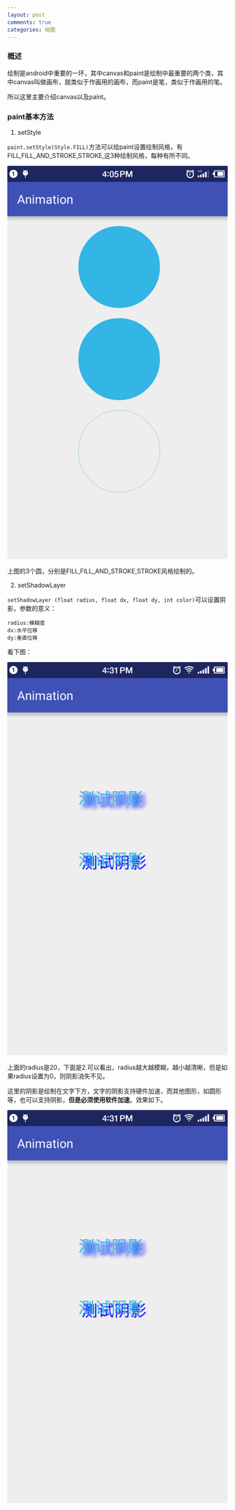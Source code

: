 ```yaml
---
layout: post
comments: true
categories: 绘图
---
```

### 概述
  绘制是android中重要的一环，其中canvas和paint是绘制中最重要的两个类，其中canvas叫做画布，就类似于作画用的画布，而paint是笔，类似于作画用的笔。

  所以这里主要介绍canvas以及paint。


### paint基本方法

  1. setStyle

  `paint.setStyle(Style.FILL)`方法可以给paint设置绘制风格，有FILL,FILL_AND_STROKE,STROKE,这3种绘制风格，每种有所不同。

  ![style](/icons/draw/basic_style.png)

  上图的3个圆，分别是FILL,FILL_AND_STROKE,STROKE风格绘制的。

  2. setShadowLayer 
  
  `setShadowLayer (float radius, float dx, float dy, int color)`可以设置阴影，参数的意义：

    radius:模糊度
	dx:水平位移
	dy:垂直位移

  看下图：

  ![style](/icons/draw/shadow.png)

  上面的radius是20，下面是2.可以看出，radius越大越模糊，越小越清晰，但是如果radius设置为0，则阴影消失不见。

  这里的阴影是绘制在文字下方，文字的阴影支持硬件加速，而其他图形，如圆形等，也可以支持阴影，**但是必须使用软件加速**。效果如下。

  ![style](/icons/draw/shadow.png)
  

  
  

  


